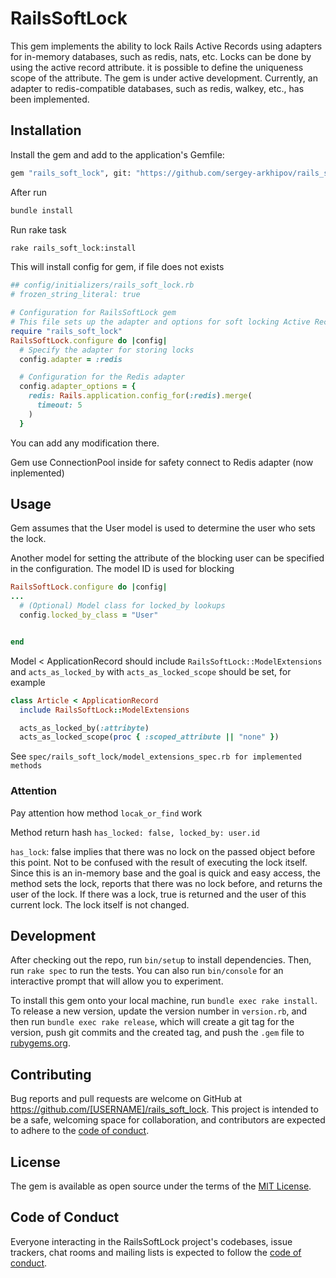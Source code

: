 # RailsSoftLock

This gem implements the ability to lock Rails Active Records using adapters for in-memory databases, such as redis, nats, etc.
Locks can be done by using the active record attribute.
it is possible to define the uniqueness scope of the attribute.
The gem is under active development.
Currently, an adapter to redis-compatible databases, such as redis, walkey, etc., has been implemented.

## Installation

Install the gem and add to the application's Gemfile:

```bash
gem "rails_soft_lock", git: "https://github.com/sergey-arkhipov/rails_soft_lock.git"

```

After run

```bash
bundle install
```

Run rake task

```bash
rake rails_soft_lock:install

```

This will install config for gem, if file does not exists

```ruby
## config/initializers/rails_soft_lock.rb
# frozen_string_literal: true

# Configuration for RailsSoftLock gem
# This file sets up the adapter and options for soft locking Active Record models
require "rails_soft_lock"
RailsSoftLock.configure do |config|
  # Specify the adapter for storing locks
  config.adapter = :redis

  # Configuration for the Redis adapter
  config.adapter_options = {
    redis: Rails.application.config_for(:redis).merge(
      timeout: 5
    )
  }
```

You can add any modification there.

Gem use ConnectionPool inside for safety connect to Redis adapter (now inplemented)

## Usage

Gem assumes that the User model is used to determine the user who sets the lock.

Another model for setting the attribute of the blocking user can be specified in the configuration.
The model ID is used for blocking

```ruby
RailsSoftLock.configure do |config|
...
  # (Optional) Model class for locked_by lookups
  config.locked_by_class = "User"


end
```

Model < ApplicationRecord should include `RailsSoftLock::ModelExtensions`
and `acts_as_locked_by` with `acts_as_locked_scope` should be set, for example

```ruby
class Article < ApplicationRecord
  include RailsSoftLock::ModelExtensions

  acts_as_locked_by(:attribyte)
  acts_as_locked_scope(proc { :scoped_attribute || "none" })

```

See `spec/rails_soft_lock/model_extensions_spec.rb for implemented methods`

### Attention

Pay attention how method `locak_or_find` work

Method return hash
`has_locked: false, locked_by: user.id`

`has_lock`: false implies that there was no lock on the passed object before this point.
Not to be confused with the result of executing the lock itself.
Since this is an in-memory base and the goal is quick and easy access, the method sets the lock,
reports that there was no lock before, and returns the user of the lock.
If there was a lock, true is returned and the user of this current lock.
The lock itself is not changed.

## Development

After checking out the repo, run `bin/setup` to install dependencies. Then, run `rake spec` to run the tests. You can also run `bin/console` for an interactive prompt that will allow you to experiment.

To install this gem onto your local machine, run `bundle exec rake install`. To release a new version, update the version number in `version.rb`, and then run `bundle exec rake release`, which will create a git tag for the version, push git commits and the created tag, and push the `.gem` file to [rubygems.org](https://rubygems.org).

## Contributing

Bug reports and pull requests are welcome on GitHub at https://github.com/[USERNAME]/rails_soft_lock. This project is intended to be a safe, welcoming space for collaboration, and contributors are expected to adhere to the [code of conduct](https://github.com/[USERNAME]/rails_soft_lock/blob/master/CODE_OF_CONDUCT.md).

## License

The gem is available as open source under the terms of the [MIT License](https://opensource.org/licenses/MIT).

## Code of Conduct

Everyone interacting in the RailsSoftLock project's codebases, issue trackers, chat rooms and mailing lists is expected to follow the [code of conduct](https://github.com/[USERNAME]/rails_soft_lock/blob/master/CODE_OF_CONDUCT.md).
